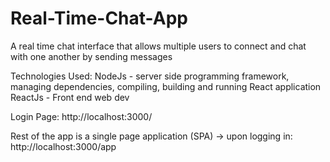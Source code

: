 # Real-Time-Chat-App
A real time chat interface that allows multiple users to connect and chat with one another by sending messages

Technologies Used: 
NodeJs - server side programming framework, managing dependencies, compiling, building and running React application   
ReactJs - Front end web dev

Login Page:
http://localhost:3000/

Rest of the app is a single page application (SPA) -> upon logging in:
http://localhost:3000/app